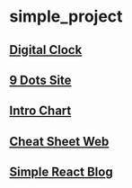 # simple_project

## [Digital Clock](https://hyungjinhan.github.io/simple_project/clock_effect/index.html)

## [9 Dots Site](https://hyungjinhan.github.io/simple_project/dots_menu/index.html)

## [Intro Chart](https://hyungjinhan.github.io/simple_project/intro_chart/intro.html)

## [Cheat Sheet Web](https://hyungjinhan.github.io/simple_project/cheat_sheet/index.html)

## [Simple React Blog](https://hyungjinhan.github.io/simple_project/react_web/blog/public/)

